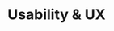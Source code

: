 ---
lang: en
layout: doc
permalink: /doc/usability-ux/
redirect_to: https://qubes-doc-rst.readthedocs.io/en/latest/developer/general/usability-ux.html
ref: 31
title: Usability & UX
---
